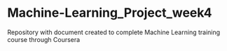 # Machine-Learning_Project_week4
Repository with document created to complete Machine Learning training course through Coursera
